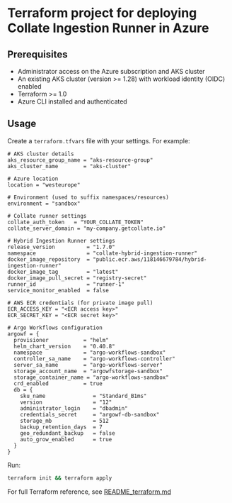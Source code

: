 # Terraform project for deploying Collate Ingestion Runner in Azure

## Prerequisites

- Administrator access on the Azure subscription and AKS cluster
- An existing AKS cluster (version >= 1.28) with workload identity (OIDC) enabled
- Terraform >= 1.0
- Azure CLI installed and authenticated

## Usage

Create a `terraform.tfvars` file with your settings. For example:
```hcl
# AKS cluster details
aks_resource_group_name = "aks-resource-group"
aks_cluster_name        = "aks-cluster"

# Azure location
location = "westeurope"

# Environment (used to suffix namespaces/resources)
environment = "sandbox"

# Collate runner settings
collate_auth_token   = "YOUR_COLLATE_TOKEN"
collate_server_domain = "my-company.getcollate.io"

# Hybrid Ingestion Runner settings
release_version          = "1.7.0"
namespace                = "collate-hybrid-ingestion-runner"
docker_image_repository  = "public.ecr.aws/118146679784/hybrid-ingestion-runner"
docker_image_tag         = "latest"
docker_image_pull_secret = "registry-secret"
runner_id                = "runner-1"
service_monitor_enabled  = false

# AWS ECR credentials (for private image pull)
ECR_ACCESS_KEY = "<ECR access key>"
ECR_SECRET_KEY = "<ECR secret key>"

# Argo Workflows configuration
argowf = {
  provisioner           = "helm"
  helm_chart_version    = "0.40.8"
  namespace             = "argo-workflows-sandbox"
  controller_sa_name    = "argo-workflows-controller"
  server_sa_name        = "argo-workflows-server"
  storage_account_name  = "argowfstorage-sandbox"
  storage_container_name = "argo-workflows-sandbox"
  crd_enabled           = true
  db = {
    sku_name               = "Standard_B1ms"
    version                = "12"
    administrator_login    = "dbadmin"
    credentials_secret     = "argowf-db-sandbox"
    storage_mb             = 512
    backup_retention_days  = 7
    geo_redundant_backup   = false
    auto_grow_enabled      = true
  }
}
```

Run:
```bash
terraform init && terraform apply
```

For full Terraform reference, see [README_terraform.md](README_terraform.md)